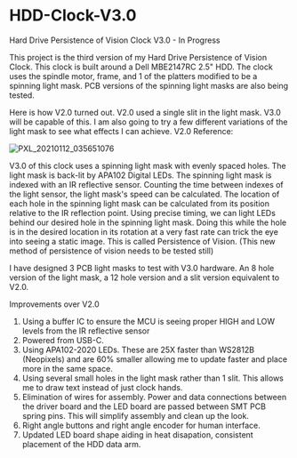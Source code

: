 # HDD-Clock-V3.0
Hard Drive Persistence of Vision Clock V3.0  -  In Progress

This project is the third version of my Hard Drive Persistence of Vision Clock. This clock is built around a Dell MBE2147RC 2.5" HDD. The clock uses the spindle motor, frame, and 1 of the platters modified to be a spinning light mask. PCB versions of the spinning light masks are also being tested.

Here is how V2.0 turned out. V2.0 used a single slit in the light mask. V3.0 will be capable of this. I am also going to try a few different variations of the light mask to see what effects I can achieve. V2.0 Reference:

![PXL_20210112_035651076](https://user-images.githubusercontent.com/23159547/157259011-be7111de-0e63-4f6e-8234-9c51ee3db2fc.jpg)

V3.0 of this clock uses a spinning light mask with evenly spaced holes. The light mask is back-lit by APA102 Digital LEDs. The spinning light mask is indexed with an IR reflective sensor. Counting the time between indexes of the light sensor, the light mask's speed can be calculated. The location of each hole in the spinning light mask can be calculated from its position relative to the IR reflection point. Using precise timing, we can light LEDs behind our desired hole in the spinning light mask. Doing this while the hole is in the desired location in its rotation at a very fast rate can trick the eye into seeing a static image. This is called Persistence of Vision. (This new method of persistence of vision needs to be tested still)

I have designed 3 PCB light masks to test with V3.0 hardware. An 8 hole version of the light mask, a 12 hole version and a slit version equivalent to V2.0.

Improvements over V2.0
  1. Using a buffer IC to ensure the MCU is seeing proper HIGH and LOW levels from the IR reflective sensor
  2. Powered from USB-C. 
  3. Using APA102-2020 LEDs. These are 25X faster than WS2812B (Neopixels) and are 60% smaller allowing me to update faster and place more in the same space.
  4. Using several small holes in the light mask rather than 1 slit. This allows me to draw text instead of just clock hands.
  5. Elimination of wires for assembly. Power and data connections between the driver board and the LED board are passed between SMT PCB spring pins. This will simplify assembly and clean up the look.
  6. Right angle buttons and right angle encoder for human interface.
  7. Updated LED board shape aiding in heat disapation, consistent placement of the HDD data arm.

